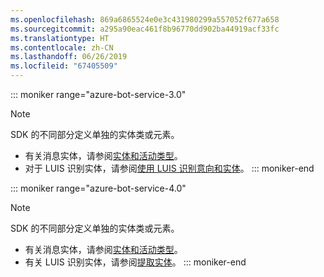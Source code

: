 ```yaml
---
ms.openlocfilehash: 869a6865524e0e3c431980299a557052f677a658
ms.sourcegitcommit: a295a90eac461f8b96770dd902ba44919acf33fc
ms.translationtype: HT
ms.contentlocale: zh-CN
ms.lasthandoff: 06/26/2019
ms.locfileid: "67405509"
---
```

::: moniker range="azure-bot-service-3.0"
> [!NOTE]
> SDK 的不同部分定义单独的实体类或元素。
> - 有关消息实体，请参阅[实体和活动类型](https://docs.microsoft.com/azure/bot-service/bot-service-activities-entities?view=azure-bot-service-4.0)。
> - 对于 LUIS 识别实体，请参阅[使用 LUIS 识别意向和实体](../nodejs/bot-builder-nodejs-recognize-intent-luis.md)。
::: moniker-end

::: moniker range="azure-bot-service-4.0"
> [!NOTE]
> SDK 的不同部分定义单独的实体类或元素。
> - 有关消息实体，请参阅[实体和活动类型](https://docs.microsoft.com/azure/bot-service/bot-service-activities-entities?view=azure-bot-service-4.0)。
> - 有关 LUIS 识别实体，请参阅[提取实体](../v4sdk/bot-builder-howto-v4-luis.md)。
::: moniker-end
